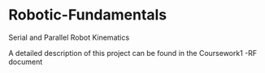 # Robotic-Fundamentals
Serial and Parallel Robot Kinematics

A detailed description of this project can be found in the Coursework1 -RF document
